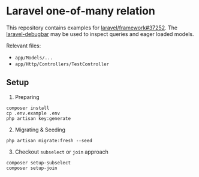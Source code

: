 # Laravel one-of-many relation

This repository contains examples for [laravel/framework#37252](https://github.com/laravel/framework/pull/37252). The [laravel-debugbar](https://github.com/barryvdh/laravel-debugbar) may be used to inspect queries and eager loaded models.

Relevant files:

-   `app/Models/...`
-   `app/Http/Controllers/TestController`

## Setup

1. Preparing

```shell
composer install
cp .env.example .env
php artisan key:generate
```

2. Migrating & Seeding

```shell
php artisan migrate:fresh --seed
```

3. Checkout `subselect` or `join` approach

```shell
composer setup-subselect
composer setup-join
```
